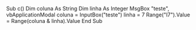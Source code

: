 



Sub c()
Dim coluna As String
Dim linha As Integer
MsgBox "teste", vbApplicationModal
coluna = InputBox("teste")
linha = 7
Range("I7").Value = Range(coluna & linha).Value
End Sub
